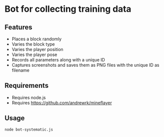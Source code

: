 # Bot for collecting training data

## Features
- Places a block randomly
- Varies the block type
- Varies the player position
- Varies the player pose
- Records all parameters along with a unique ID
- Captures screenshots and saves them as PNG files with the unique ID as filename 

## Requirements
- Requires node.js
- Requires https://github.com/andrewrk/mineflayer

## Usage
    node bot-systematic.js

